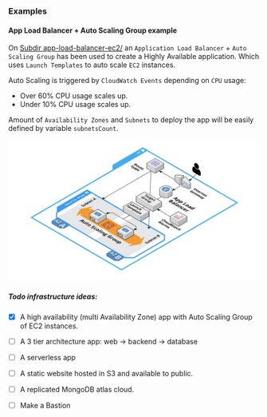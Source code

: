 ### Examples

#### App Load Balancer + Auto Scaling Group example

On [Subdir app-load-balancer-ec2/](/app-load-balancer-ec2/) an `Application Load Balancer` + `Auto Scaling Group` has been used to create a 
Highly Available application. Which uses `Launch Templates` to auto scale `EC2` instances. 

Auto Scaling is triggered by `CloudWatch Events` depending on `CPU` usage:
* Over 60% CPU usage scales up.
* Under 10% CPU usage scales up.

Amount of `Availability Zones` and `Subnets` to deploy the app will be easily defined by variable `subnetsCount`.

![diagram.png](app-load-balancer-ec2/diagram.png)

##### Todo infrastructure ideas:

- [x] A high availability (multi Availability Zone) app with Auto Scaling Group of EC2 instances.
- [ ] A 3 tier architecture app: web -> backend -> database
- [ ] A serverless app
- [ ] A static website hosted in S3 and available to public.
- [ ] A replicated MongoDB atlas cloud.
- [ ] Make a Bastion 

